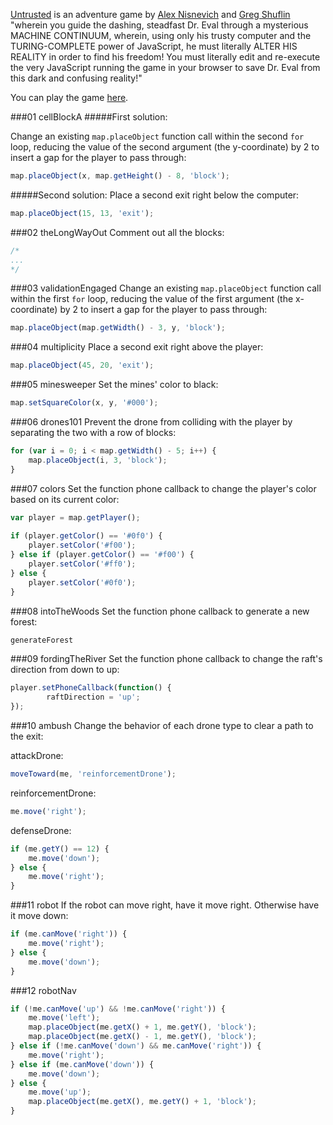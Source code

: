 <a href="https://github.com/AlexNisnevich/untrusted" target="_blank">Untrusted</a> is an adventure game by <a href="http://alex.nisnevich.com/" target="_blank">Alex Nisnevich</a> and <a href="https://github.com/neuenak/" target="_blank">Greg Shuflin</a> "wherein you guide the dashing, steadfast Dr. Eval through a mysterious MACHINE CONTINUUM, wherein, using only his trusty computer and the TURING-COMPLETE power of JavaScript, he must literally ALTER HIS REALITY in order to find his freedom! You must literally edit and re-execute the very JavaScript running the game in your browser to save Dr. Eval from this dark and confusing reality!" 

You can play the game <a href="http://alexnisnevich.github.io/untrusted/" target="_blank">here</a>. 

###01 cellBlockA
#####First solution:

Change an existing `map.placeObject` function call within the second `for` loop, reducing the value of the second argument (the y-coordinate) by 2 to insert a gap for the player to pass through:

```javascript
map.placeObject(x, map.getHeight() - 8, 'block');
```

#####Second solution:
Place a second exit right below the computer:
```javascript
map.placeObject(15, 13, 'exit');
```

###02 theLongWayOut
Comment out all the blocks:

```javascript
/*
...
*/
```

###03 validationEngaged
Change an existing `map.placeObject` function call within the first `for` loop, reducing the value of the first argument (the x-coordinate) by 2 to insert a gap for the player to pass through: 

```javascript
map.placeObject(map.getWidth() - 3, y, 'block');
```

###04 multiplicity
Place a second exit right above the player:

```javascript
map.placeObject(45, 20, 'exit');
```

###05 minesweeper
Set the mines' color to black:

```javascript
map.setSquareColor(x, y, '#000');
```

###06 drones101
Prevent the drone from colliding with the player by separating the two with a row of blocks: 

```javascript
for (var i = 0; i < map.getWidth() - 5; i++) {
    map.placeObject(i, 3, 'block');
}
```

###07 colors
Set the function phone callback to change the player's color based on its current color:

```javascript
var player = map.getPlayer();
    
if (player.getColor() == '#0f0') {
	player.setColor('#f00');
} else if (player.getColor() == '#f00') {
	player.setColor('#ff0');
} else {
	player.setColor('#0f0');
}
```

###08 intoTheWoods
Set the function phone callback to generate a new forest:

```javascript
generateForest
```

###09 fordingTheRiver
Set the function phone callback to change the raft's direction from down to up:

```javascript
player.setPhoneCallback(function() {
    	raftDirection = 'up';
});
```

###10 ambush
Change the behavior of each drone type to clear a path to the exit:

attackDrone:
```javascript
moveToward(me, 'reinforcementDrone'); 
```

reinforcementDrone:
```javascript
me.move('right'); 
```

defenseDrone:
```javascript
if (me.getY() == 12) {
    me.move('down');
} else {
    me.move('right');
}
```

###11 robot
If the robot can move right, have it move right. Otherwise have it move down:

```javascript
if (me.canMove('right')) {
    me.move('right');
} else {
    me.move('down');
}
```

###12 robotNav
```javascript
if (!me.canMove('up') && !me.canMove('right')) {
    me.move('left');
    map.placeObject(me.getX() + 1, me.getY(), 'block');
    map.placeObject(me.getX() - 1, me.getY(), 'block');
} else if (!me.canMove('down') && me.canMove('right')) {
    me.move('right');
} else if (me.canMove('down')) {
    me.move('down');
} else {
    me.move('up');
    map.placeObject(me.getX(), me.getY() + 1, 'block'); 
}
```
